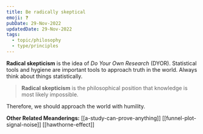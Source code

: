 ```yaml
---
title: Be radically skeptical
emoji: ❓
pubDate: 29-Nov-2022
updatedDate: 29-Nov-2022
tags:
  - topic/philosophy
  - type/principles
---
```


**Radical skepticism** is the idea of _Do Your Own Research_ (DYOR). Statistical tools and hygiene are important tools to approach truth in the world. Always think about things statistically.

>**Radical skepticism** is the philosophical position that knowledge is most likely impossible.

Therefore, we should approach the world with humility.

**Other Related Meanderings:**
[[a-study-can-prove-anything]]
[[funnel-plot-signal-noise]]
[[hawthorne-effect]]